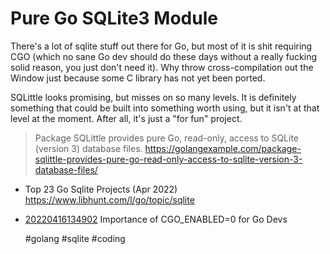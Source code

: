 # Pure Go SQLite3 Module

There's a lot of sqlite stuff out there for Go, but most of it is shit
requiring CGO (which no sane Go dev should do these days without a
really fucking solid reason, you just don't need it). Why throw
cross-compilation out the Window just because some C library has not yet
been ported.

SQLittle looks promising, but misses on so many levels. It is definitely
something that could be built into something worth using, but it isn't
at that level at the moment. After all, it's just a "for fun" project.

> Package SQLittle provides pure Go, read-only, access to SQLite
> (version 3) database files.
> https://golangexample.com/package-sqlittle-provides-pure-go-read-only-access-to-sqlite-version-3-database-files/

* Top 23 Go Sqlite Projects (Apr 2022)  
  https://www.libhunt.com/l/go/topic/sqlite

* [20220416134902](/20220416134902/) Importance of CGO_ENABLED=0 for Go Devs

    #golang #sqlite #coding
